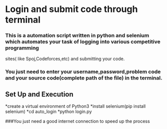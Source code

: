 # Login and submit code through terminal

### This is a automation script written in python and selenium which automates your task of logging into various competitive programming 
sites( like Spoj,Codeforces,etc) and submitting your code.
### You just need to enter your username,password,problem code and your source code(complete path of the file) in the terminal.

## Set Up and Execution
*create a virtual environment of Python3
*install selenium(pip install selenium)
*cd auto_login
*python login.py

###You just need a good internet connection to speed up the process
